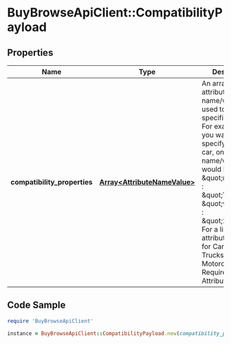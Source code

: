 # BuyBrowseApiClient::CompatibilityPayload

## Properties

Name | Type | Description | Notes
------------ | ------------- | ------------- | -------------
**compatibility_properties** | [**Array&lt;AttributeNameValue&gt;**](AttributeNameValue.md) | An array of attribute name/value pairs used to define a specific product. For example: If you wanted to specify a specific car, one of the name/value pairs would be &amp;quot;name&amp;quot; : &amp;quot;Year&amp;quot;, &amp;quot;value&amp;quot; : &amp;quot;2019&amp;quot; For a list of the attributes required for Cars and Trucks and Motorcycles see Required Attributes. | [optional] 

## Code Sample

```ruby
require 'BuyBrowseApiClient'

instance = BuyBrowseApiClient::CompatibilityPayload.new(compatibility_properties: null)
```



